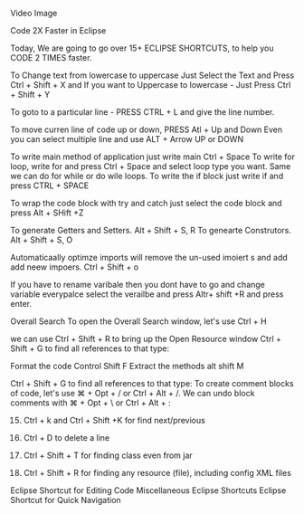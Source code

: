 Video Image

Code 2X Faster in Eclipse

Today, We are going to go over 15+ ECLIPSE SHORTCUTS, to help you CODE 2 TIMES faster.

To Change text from lowercase to uppercase Just Select the Text and Press Ctrl + Shift + X and If you want to Uppercase to lowercase - Just Press Ctrl + Shift + Y

To goto to a particular line - PRESS CTRL + L and give the line number.

To move curren line of code up or down, PRESS Atl + Up and Down
Even you can select multiple line and use ALT + Arrow UP or DOWN

To write main method of application just write main Ctrl + Space
To write for loop, write for and press Ctrl + Space and select loop type you want. Same we can do for while or do wile loops.
To write the if block just write if and press CTRL + SPACE

To wrap the code block with try and catch just select the code block and press Alt + SHift +Z

To generate Getters and Setters. Alt + Shift + S, R
To genearte Construtors. Alt + Shift + S, O

Automaticaally optimze imports will remove the un-used imoiert s and add add neew impoers. Ctrl + Shift + o

If you have to rename varibale then you dont have to go and change variable everypalce select the verailbe and press Altr+ shift +R and press enter.


Overall Search
To open the Overall Search window, let's use Ctrl + H

we can use  Ctrl + Shift + R to bring up the Open Resource window
Ctrl + Shift + G to find all references to that type:
 
Format the code Control Shift F
Extract the methods alt shift M

Ctrl + Shift + G to find all references to that type:
To create comment blocks of code, let's use ⌘ + Opt + / or Ctrl + Alt + /. We can undo block comments with ⌘ + Opt + \ or Ctrl + Alt + \:


15) Ctrl + k and Ctrl + Shift +K for find next/previous

18) Ctrl + D to delete a line
1) Ctrl + Shift + T for finding class even from jar

2) Ctrl + Shift + R for finding any resource (file), including config XML files


Eclipse Shortcut for Editing Code
Miscellaneous Eclipse Shortcuts
Eclipse Shortcut for Quick Navigation

